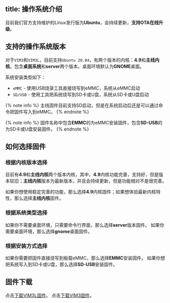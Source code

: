 title: 操作系统介绍
---

目前我们官方支持维护的Linux发行版为**Ubuntu**，会持续更新，**支持OTA在线升级**。

## 支持的操作系统版本

对于`VIM3`和`VIM3L`，目前支持`Ubuntu 20.04`，有两个版本的内核：**4.9**和**主线内核**。包含**桌面系统**和**server**两个版本。桌面环境默认为**GNOME**桌面。

系统安装类型如下：

* `eMMC` - 使用USB烧录工具直接烧写到eMMC，系统从eMMC启动
* `SD/USB` - 使用工具把系统烧写到SD卡或U盘，系统从SD卡或U盘启动

{% note info %}
主线固件目前支持SD启动，但是在系统启动后还是可以通过命令把固件写入到eMMC。
{% endnote %}

</div>
</div>

{% note info %}
固件名称中包含**EMMC**的为eMMC安装固件，包含**SD-USB**的为SD卡或U盘安装固件。
{% endnote %}

## 如何选择固件

### 根据内核版本选择

目前有**4.9**和**主线内核**两个版本内核，其中，**4.9**内核功能完善，支持好，但是版本较旧；**主线内核**版本为最新版本，并且会持续更新，但是功能相对不是很完善。

如果你想使用稳定完善的功能，那么选择**4.9**内核固件；如果想体验最新内核特性，那么选择**主线内核**固件。

### 根据系统类型选择

如果你不需要桌面环境，只需要命令行界面，那么选择**server**版本固件。
如果你需要桌面环境，那么选择**gnome**桌面固件。

### 根据安装方式选择

如果你需要把固件直接烧写到板载eMMC，那么选择**EMMC**安装固件。
如果你想把系统写入到SD卡或U盘，那么选择**SD-USB**安装固件。

## 固件下载

点击[下载VIM3L固件](/linux/zh-cn/firmware/Vim3lUbuntuFirmware.html)。
点击[下载VIM3固件](/linux/zh-cn/firmware/Vim3UbuntuFirmware.html)。
